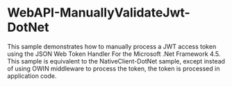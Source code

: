 WebAPI-ManuallyValidateJwt-DotNet
=================================

This sample demonstrates how to manually process a JWT access token using the JSON Web Token Handler For the Microsoft .Net Framework 4.5.  This sample is equivalent to the NativeClient-DotNet sample, except instead of using OWIN middleware to process the token, the token is processed in application code.
